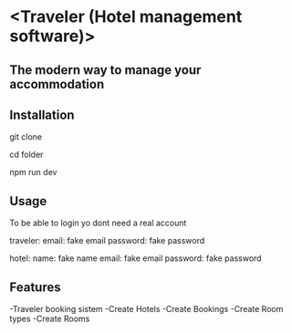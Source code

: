 # <Traveler (Hotel management software)>

## The modern way to manage your accommodation

## Installation

git clone

cd folder

npm run dev

## Usage

To be able to login yo dont need a real account 

traveler:
email: fake email
password: fake password

hotel:
name: fake name
email: fake email
password: fake password


## Features

-Traveler booking sistem
-Create Hotels
-Create Bookings
-Create Room types
-Create Rooms

